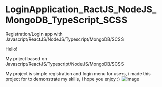 # LoginApplication_RactJS_NodeJS_MongoDB_TypeScript_SCSS
Registration/Login app with Javascript/ReactJS/NodeJS/Typescript/MongoDB/SCSS

Hello!

My priject based on Javascript/ReactJS/Typescript/NodeJS/MongoDB/SCSS

My project is simple registration and login menu for users, i made this project for to demonstrate my skills, i hope you enjoy :)
![image](https://user-images.githubusercontent.com/78569398/125785481-105c4fcf-53b0-4150-936f-585a838800aa.png)
